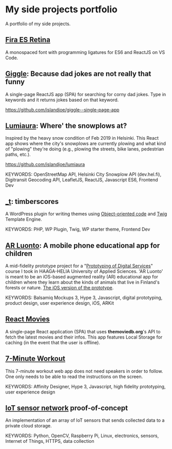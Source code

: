 
# My side projects portfolio
A portfolio of my side projects.

## [Fira ES Retina](https://github.com/islandjoe/firaes-retina)

A monospaced font with programming ligatures for ES6 and ReactJS on VS Code. 

## [Giggle](https://compendium.xyz/portfolio/giggle): Because dad jokes are not really that funny

A single-page ReactJS app (SPA) for searching for corny dad jokes. Type in keywords and it returns jokes based on that keyword.

https://github.com/islandjoe/giggle--single-page-app

## [Lumiaura](https://compendium.xyz/portfolio/lumiaura): Where' the snowplows at?

Inspired by the heavy snow condition of Feb 2019 in Helsinki. This React app shows where the city's snowplows are currently plowing and what kind of "plowing" they're doing (e.g., plowing the streets, bike lanes, pedestrian paths, etc.).

https://github.com/islandjoe/lumiaura

KEYWORDS: OpenStreetMap API, Helsinki City Snowplow API (dev.hel.fi), Digitransit Geocoding API, LeafletJS, ReactJS, Javascript ES6, Frontend Dev

## [_t](/islandjoe/_t): timberscores

A WordPress plugin for writing themes using [Object-oriented code](https://github.com/timber/timber) and [Twig](https://twig.symfony.com) Template Engine. 

KEYWORDS: PHP, WP Plugin, Twig, WP starter theme, Frontend Dev

## [AR Luonto](https://compendium.xyz/portfolio/ar-prototype/): A mobile phone educational app for children

A mid-fidelity prototype project for a "[Prototyping of Digital Services](http://www.haaga-helia.fi/en/opinto-opas/opintojaksokuvaukset/DIG4TF003)" course I took in HAAGA-HELIA University of Applied Sciences. 'AR Luonto' is meant to be an iOS-based augmented reality (AR) educational app for children where they learn about the kinds of animals that live in Finland's forests or nature. [The iOS version of the prototype](https://youtu.be/QvIqrxR0PvY).

KEYWORDS: Balsamiq Mockups 3, Hype 3, Javascript, digital prototyping, product design, user experience design, iOS, ARKit

## [React Movies](https://compendium.xyz/portfolio/movies/)

A single-page React application (SPA) that uses __themoviedb.org__'s API to fetch the latest movies and their infos. This app features Local Storage for caching (in the event that the user is offline).

## [7-Minute Workout](https://compendium.xyz/portfolio/7-minute-workout/)

This 7-minute workout web app does not need speakers in order to follow. One only needs to be able to read the instructions on the screen. 

KEYWORDS: Affinity Designer, Hype 3, Javascript, high fidelity prototyping, user experience design


## [IoT sensor network](https://github.com/islandjoe/IoT-sensor-network) proof-of-concept

An implementation of an array of IoT sensors that sends collected data to a private cloud storage.

KEYWORDS: Python, OpenCV, Raspberry Pi, Linux, electronics, sensors, Internet of Things, HTTPS, data collection

